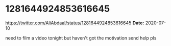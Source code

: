 # 1281644924853616645
https://twitter.com/AliAbdaal/status/1281644924853616645
**Date:** 2020-07-10

need to film a video tonight but haven't got the motivation send help pls
